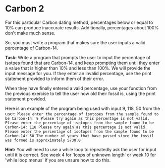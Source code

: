# Carbon 2

For this particular Carbon dating method, percentages below or equal to 10% can produce inaccurate results. Additionally, percentages about 100% don't make much sense. 

So, you must write a program that makes sure the user inputs a valid percentage of Carbon-14.


**Task:** Write a program that prompts the user to input the percentage of isotpes found that are Carbon-14, and keep prompting them until they enter a value that is higher than 10% and less than 100%. We will provide the input message for you. If they enter an invalid percentage, use the print statement provided to inform them of their error. 

When they have finally entered a valid percentage, use your function from the previous exercise to tell the user how old their fossil is, using the print statement provided. 

Here is an example of the program being used with input 9, 118, 50 from the user:
`
Please enter the percentage of isotopes from the sample found to be Carbon-14: 9
Please try again as this percentage is not valid.
Please enter the percentage of isotopes from the sample found to be Carbon-14: 118
Please try again as this percentage is not valid.
Please enter the percentage of isotopes from the sample found to be Carbon-14: 50
The number of years that have passed since the fossil was formed is approximately 5730.0
`

**Hint:** You will need to use a while loop to repeatedly ask the user for input until it is correct. See week 4 for 'loops of unknown length' or week 10 for 'while loop menus' if you are unsure how to do this.

